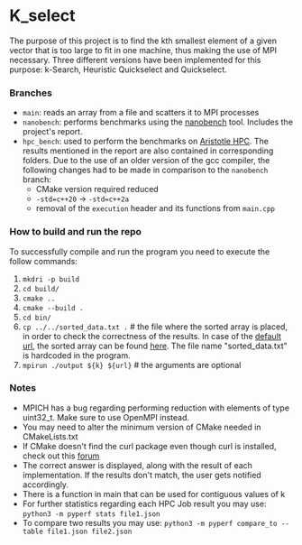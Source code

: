# K_select

The purpose of this project is to find the kth smallest element of a given vector that is too large
to fit in one machine, thus making the use of MPI necessary. Three different versions have been implemented for this purpose: k-Search, Heuristic Quickselect and Quickselect.

### Branches
* `main`: reads an array from a file and scatters it to MPI processes
* `nanobench`: performs benchmarks using the [nanobench](https://github.com/andreas-abel/nanoBench) tool. Includes the project's report.
* `hpc_bench`: used to perform the benchmarks on [Aristotle HPC](https://hpc.auth.gr/pun/sys/dashboard/). The results mentioned in the report are also contained in corresponding folders. Due to the use of an older version of the gcc compiler, the following changes had to be made in comparison to the `nanobench` branch:
  * CMake version required reduced
  * `-std=c++20` -> `-std=c++2a`
  * removal of the `execution` header and its functions from `main.cpp`  

### How to build and run the repo

To successfully compile and run the program you need to execute the follow commands:

1. `mkdri -p build`
2. `cd build/`
3. `cmake ..`
4. `cmake --build .`
5. `cd bin/`
6. `cp ../../sorted_data.txt .` # the file where the sorted array is placed, in order to check the correctness of the results. In case of the [default url](https://dumps.wikimedia.org/other/static_html_dumps/current/el/wikipedia-el-html.tar.7z), the sorted array can be found [here](https://drive.google.com/file/d/14oI-r5W7kl2FcGCbQ1Udg1GPARdabDDE/view?usp=sharing). The file name "sorted_data.txt" is hardcoded in the program.
7. `mpirun ./output ${k} ${url}` # the arguments are optional

### Notes
* MPICH has a bug regarding performing reduction with elements of type uint32_t. Make sure to use OpenMPI instead.
* You may need to alter the minimum version of CMake needed in CMakeLists.txt
* If CMake doesn't find the curl package even though curl is installed, check out this [forum](https://stackoverflow.com/questions/34914944/could-not-find-curl-missing-curl-library-curl-include-dir-on-cmake)
* The correct answer is displayed, along with the result of each implementation. If the results don't match, the user gets notified accordingly.
* There is a function in main that can be used for contiguous values of k
* For further statistics regarding each HPC Job result you may use: `python3 -m pyperf stats file1.json`
* To compare two results you may use: `python3 -m pyperf compare_to --table file1.json file2.json`



